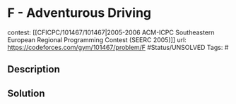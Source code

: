 # F - Adventurous Driving

contest: [[CFICPC/101467/101467|2005-2006 ACM-ICPC Southeastern European Regional Programming Contest (SEERC 2005)]]
url: https://codeforces.com/gym/101467/problem/F
#Status/UNSOLVED
Tags: #

## Description

## Solution

